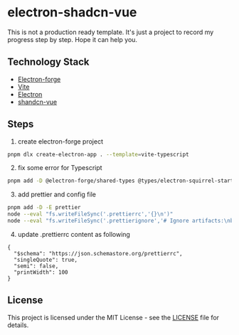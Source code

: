 # electron-shadcn-vue

This is not a production ready template. It's just a project to record my progress step by step. Hope it can help you.

## Technology Stack

- [Electron-forge](https://www.electronforge.io/)
- [Vite](https://vitejs.dev/)
- [Electron](https://www.electronjs.org/)
- [shandcn-vue](https://www.shadcn-vue.com/)

## Steps

1. create electron-forge project

```bash
pnpm dlx create-electron-app . --template=vite-typescript
```

2. fix some error for Typescript

```bash
pnpm add -D @electron-forge/shared-types @types/electron-squirrel-startup
```

3. add prettier and config file

```bash
pnpm add -D -E prettier
node --eval "fs.writeFileSync('.prettierrc','{}\n')"
node --eval "fs.writeFileSync('.prettierignore','# Ignore artifacts:\nbuild\ncoverage\n')"
```

4. update .prettierrc content as following

```.prettierrc
{
  "$schema": "https://json.schemastore.org/prettierrc",
  "singleQuote": true,
  "semi": false,
  "printWidth": 100
}
```

## License

This project is licensed under the MIT License - see the [LICENSE](https://github.com/leopen-hu/electron-shadcn-vue/blob/main/LICENSE) file for details.
